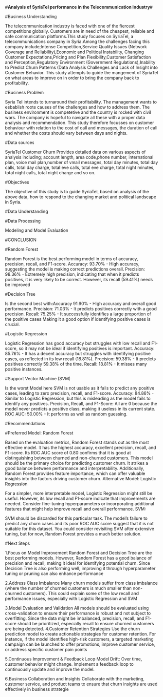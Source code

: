 #**Analysis of SyriaTel performance in the Telecommunication Industry**#

#Business Understanding

The telecommunication industry is faced with one of the fiercest competitions globally. Customers are in need of the cheapest, reliable and safe communication platforms.This study focuses on SyriaTel, a telecommunications company in Syria.Among the challenges facing this company include;Intense Competition,Service Quality Issues (Network Coverage and Reliability),Economic and Political Instability, Changing Customer Expectations,Pricing and Plan Flexibility,Customer Satisfaction and Perception,Regulatory Environment (Government Regulations),Inability to Predict Churn Patterns (Data Analysis Challenges and Lack of Insight into Customer Behavior. This study attempts to guide the mangement of SyriaTel on what areas to improve on in order to bring the company back to profitability.

#Business Problem

Syria Tel intends to turnaround their profitability. The management wants to esbablish roote causes of the challenges and how to address them. The business environment is competetive and the country is rocked with civil wars. The company is hopeful to navigate all these with a proper data analysis and recommendation. This study therefore focusses on customer behaviour with relation to the cost of call and messages, the duration of call and whether the costs should vary between days and nights.

#Data sources

SyriaTel Customer Churn Provides detailed data on various aspects of analysis including; account length, area code,phone number, international plan, voice mail plan,number of vmail messages, total day minutes, total day calls, total day charge, total eve calls, total eve charge, total night minutes, total night calls, total night charge and so on.

#Objectives

The objective of this study is to guide SyriaTel, based on analysis of the above data, how to respond to the changing market and political landscape in Syria.

#Data Understanding

#Data Processing

Modeling and Model Evaluation

#CONCLUSION

#Random Forest

Random Forest is the best performing model in terms of accuracy, precision, recall, and F1-score. Accuracy: 93.70% - High accuracy, suggesting the model is making correct predictions overall. Precision: 98.36% - Extremely high precision, indicating that when it predicts positives, it is very likely to be correct. However, its recall (59.41%) needs be improved

#Decision Tree

Is the second best with:Accuracy 91.60% - High accuracy and overall good performance. Precision: 71.03% - It predicts positives correctly with a good precision. Recall: 75.25% - It successfully identifies a large proportion of the positive cases Making it a good option if identifying positive cases is crucial.

#Logistic Regression

Logistic Regression has good accuracy but struggles with low recall and F1-score, so it may not be ideal if identifying positives is important. Accuracy: 85.76% - It has a decent accuracy but struggles with identifying positive cases, as reflected in its low recall (18.81%). Precision: 59.38% - It predicts positives correctly 59.38% of the time. Recall: 18.81% - It misses many positive instances.

#Support Vector Machine (SVM)

Is the worst Model here SVM is not usable as it fails to predict any positive cases, leading to zero precision, recall, and F1-score. Accuracy: 84.86% - Similar to Logistic Regression, but this is misleading as the model fails to identify any positives. Precision, Recall, and F1-Score: All are 0 because the model never predicts a positive class, making it useless in its current state. ROC AUC: 50.00% - It performs as well as random guessing.

#Recommendations

#Preferred Model: Random Forest

Based on the evaluation metrics, Random Forest stands out as the most effective model. It has the highest accuracy, excellent precision, recall, and F1-score. Its ROC AUC score of 0.80 confirms that it is good at distinguishing between churned and non-churned customers. This model should be the primary choice for predicting customer churn. It strikes a good balance between performance and interpretability. Additionally, Random Forest provides feature importance, which can offer valuable insights into the factors driving customer churn. Alternative Model: Logistic Regression

For a simpler, more interpretable model, Logistic Regression might still be useful. However, its low recall and F1-score indicate that improvements are needed. Consider fine-tuning hyperparameters or incorporating additional features that might help improve recall and overall performance. SVM:

SVM should be discarded for this particular task. The model’s failure to predict any churn cases and its poor ROC AUC score suggest that it is not suitable for this dataset. You could consider revisiting SVM after extensive tuning, but for now, Random Forest provides a much better solution.

#Next Steps

1.Focus on Model Improvement Random Forest and Decision Tree are the best performing models. However, Random Forest has a good balance of precision and recall, making it ideal for identifying potential churn. Since Decision Tree is also performing well, improving it through hyperparameter tuning or pruning can also enhance performance

2.Address Class Imbalance Many churn models suffer from class imbalance (where the number of churned customers is much smaller than non-churned customers). This could explain some of the low recall and performance issues, especially with Logistic Regression and SVM

3.Model Evaluation and Validation All models should be evaluated using cross-validation to ensure their performance is robust and not subject to overfitting. Since the data might be imbalanced, precision, recall, and F1-score should be prioritized, especially recall to ensure churned customers are being detected.
4.Customer Retention Strategies Use the churn prediction model to create actionable strategies for customer retention. For instance, if the model identifies high-risk customers, a targeted marketing campaign can be launched to offer promotions, improve customer service, or address specific customer pain points

5.Continuous Improvement & Feedback Loop Model Drift: Over time, customer behavior might change. Implement a feedback loop to continuously update and improve the model.

6.Business Collaboration and Insights Collaborate with the marketing, customer service, and product teams to ensure that churn insights are used effectively in business strategie

